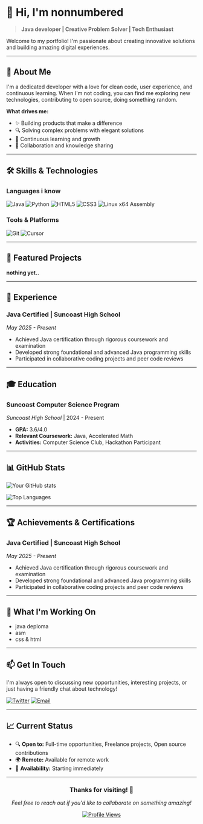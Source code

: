 # 👋 Hi, I'm nonnumbered

> **Java developer | Creative Problem Solver | Tech Enthusiast**

Welcome to my portfolio! I'm passionate about creating innovative solutions and building amazing digital experiences.

---

## 🚀 About Me

I'm a dedicated developer with a love for clean code, user experience, and continuous learning. When I'm not coding, you can find me exploring new technologies, contributing to open source, doing something random.

**What drives me:**
- ✨ Building products that make a difference
- 🔍 Solving complex problems with elegant solutions
- 🌱 Continuous learning and growth
- 🤝 Collaboration and knowledge sharing

---

## 🛠️ Skills & Technologies

### **Languages i know**
![Java](https://img.shields.io/badge/Java-ED8B00?style=for-the-badge&logo=java&logoColor=white)
![Python](https://img.shields.io/badge/Python-3776AB?style=for-the-badge&logo=python&logoColor=white)
![HTML5](https://img.shields.io/badge/HTML5-E34F26?style=for-the-badge&logo=html5&logoColor=white)
![CSS3](https://img.shields.io/badge/CSS3-1572B6?style=for-the-badge&logo=css3&logoColor=white)
![Linux x64 Assembly](https://img.shields.io/badge/Linux%20x64%20Assembly-008000?style=for-the-badge&logo=linux&logoColor=white)


### **Tools & Platforms**
![Git](https://img.shields.io/badge/Git-F05032?style=for-the-badge&logo=git&logoColor=white)
![Cursor](https://img.shields.io/badge/Cursor-1A73E8?style=for-the-badge&logo=cursor&logoColor=white)

---

## 🎯 Featured Projects
**nothing yet..**

---

## 💼 Experience

### **Java Certified** | Suncoast High School
*May 2025 - Present*
- Achieved Java certification through rigorous coursework and examination
- Developed strong foundational and advanced Java programming skills
- Participated in collaborative coding projects and peer code reviews


---

## 🎓 Education

### **Suncoast Computer Science Program**
*Suncoast High School* | 2024 - Present
- **GPA:** 3.6/4.0
- **Relevant Coursework:** Java, Accelerated Math
- **Activities:** Computer Science Club, Hackathon Participant

---

## 📊 GitHub Stats

![Your GitHub stats](https://github-readme-stats.vercel.app/api?username=nonnumbered&show_icons=true&theme=radical)

![Top Languages](https://github-readme-stats.vercel.app/api/top-langs/?username=nonnumbered&layout=compact&theme=radical)

---

## 🏆 Achievements & Certifications

### **Java Certified** | Suncoast High School
*May 2025 - Present*
- Achieved Java certification through rigorous coursework and examination
- Developed strong foundational and advanced Java programming skills
- Participated in collaborative coding projects and peer code reviews


---

## 🌟 What I'm Working On

- java deploma 
- asm
- css & html


---

## 📫 Get In Touch

I'm always open to discussing new opportunities, interesting projects, or just having a friendly chat about technology!


[![Twitter](https://img.shields.io/badge/Twitter-1DA1F2?style=for-the-badge&logo=twitter&logoColor=white)](https://twitter.com/nonnumbered)
[![Email](https://img.shields.io/badge/Email-D14836?style=for-the-badge&logo=gmail&logoColor=white)](mailto:nonnumbered@gmail.com.com)


---

## 📈 Current Status

- 🔍 **Open to:** Full-time opportunities, Freelance projects, Open source contributions
- 🌍 **Remote:** Available for remote work
- 🚀 **Availability:** Starting immediately

---

<div align="center">

### Thanks for visiting! 👋

*Feel free to reach out if you'd like to collaborate on something amazing!*

[![Profile Views](https://komarev.com/ghpvc/?username=nonnumbered&color=brightgreen)](https://github.com/nonnumbered)
</div>
